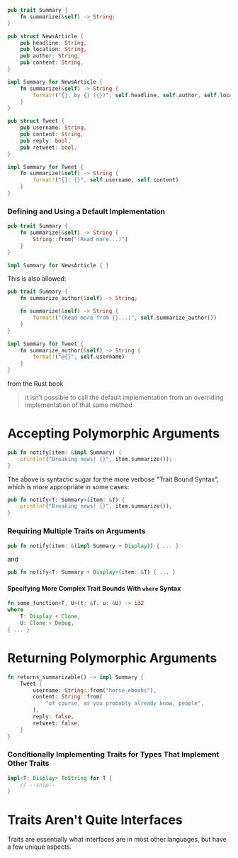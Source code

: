 ```rs
pub trait Summary {
    fn summarize(&self) -> String;
}

pub struct NewsArticle {
    pub headline: String,
    pub location: String,
    pub author: String,
    pub content: String,
}

impl Summary for NewsArticle {
    fn summarize(&self) -> String {
        format!("{}, by {} ({})", self.headline, self.author, self.location)
    }
}

pub struct Tweet {
    pub username: String,
    pub content: String,
    pub reply: bool,
    pub retweet: bool,
}

impl Summary for Tweet {
    fn summarize(&self) -> String {
        format!("{}: {}", self.username, self.content)
    }
}
```

### Defining and Using a Default Implementation

```rs
pub trait Summary {
    fn summarize(&self) -> String {
        String::from("(Read more...)")
    }
}

impl Summary for NewsArticle { }
```

This is also allowed:

```rs
pub trait Summary {
    fn summarize_author(&self) -> String;

    fn summarize(&self) -> String {
        format!("(Read more from {}...)", self.summarize_author())
    }
}

impl Summary for Tweet {
    fn summarize_author(&self) -> String {
        format!("@{}", self.username)
    }
}
```

from the Rust book
> it isn’t possible to call the default implementation from an overriding implementation of that same method

# Accepting Polymorphic Arguments

```rs
pub fn notify(item: &impl Summary) {
    println!("Breaking news! {}", item.summarize());
}
```

The above is syntactic sugar for the more verbose "Trait Bound Syntax", which is more appropriate in some cases:

```rs
pub fn notify<T: Summary>(item: &T) {
    println!("Breaking news! {}", item.summarize());
}
```

### Requiring Multiple Traits on Arguments

```rs
pub fn notify(item: &(impl Summary + Display)) { ... }
```

and

```rs
pub fn notify<T: Summary + Display>(item: &T) { ... }
```

#### Specifying More Complex Trait Bounds With `where` Syntax

```rs
fn some_function<T, U>(t: &T, u: &U) -> i32
where
    T: Display + Clone,
    U: Clone + Debug,
{ ... }
```

# Returning Polymorphic Arguments

```rs
fn returns_summarizable() -> impl Summary {
    Tweet {
        username: String::from("horse_ebooks"),
        content: String::from(
            "of course, as you probably already know, people",
        ),
        reply: false,
        retweet: false,
    }
}
```

### Conditionally Implementing Traits for Types That Implement Other Traits

```rs
impl<T: Display> ToString for T {
    // --snip--
}
```

# Traits Aren't Quite Interfaces

Traits are essentially what interfaces are in most other languages, but have a few unique aspects.